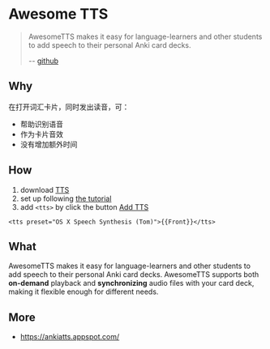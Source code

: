 # Awesome TTS

> AwesomeTTS makes it easy for language-learners and other students to add speech to their personal Anki card decks.
> 
> -- [github](https://github.com/AwesomeTTS/awesometts-anki-addon)


## Why 

在打开词汇卡片，同时发出读音，可： 

* 帮助识别语音
* 作为卡片音效
* 没有增加额外时间

## How 

1. download [TTS](https://ankiweb.net/shared/info/1436550454)
1. set up following [the tutorial](https://zhuanlan.zhihu.com/p/24868747)
1. add `<tts>` by click the button [Add TTS](https://i.imgur.com/n9XUJCq.png)

```
<tts preset="OS X Speech Synthesis (Tom)">{{Front}}</tts>
```

## What 

AwesomeTTS makes it easy for language-learners and other students to add speech to their personal Anki card decks. AwesomeTTS supports both **on-demand** playback and **synchronizing** audio files with your card deck, making it flexible enough for different needs.


## More 

* https://ankiatts.appspot.com/